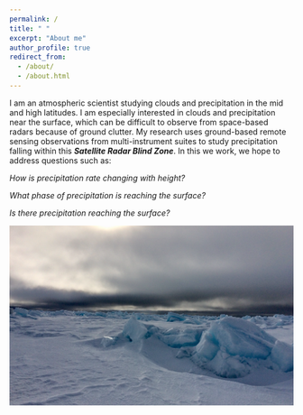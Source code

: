```yaml
---
permalink: /
title: " "
excerpt: "About me"
author_profile: true
redirect_from: 
  - /about/
  - /about.html
---
```


I am an atmospheric scientist studying clouds and precipitation in the mid and high latitudes. I am especially interested in clouds and precipitation near the surface, which can be difficult to observe from space-based radars because of ground clutter. My research uses ground-based remote sensing observations from multi-instrument suites to study precipitation falling within this ***Satellite Radar Blind Zone***. In this we work, we hope to address questions such as:

*How is precipitation rate changing with height?* 

*What phase of precipitation is reaching the surface?*

*Is there precipitation reaching the surface?*

![Editing a markdown file for a talk](/images/fast_ice.png)
